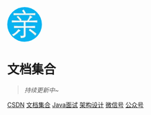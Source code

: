 <img width="80px" style="border-radius: 50%" bor src="./imgs/qin_200x200.jpg">

# 文档集合

> _持续更新中~_

<span id="busuanzi_container_site_pv" style='display:none'>
    👀 本站总访问量:<span id="busuanzi_value_site_pv"></span> 次
</span>
<span id="busuanzi_container_site_uv" style='display:none'>
    | 🚴 本站总访客数:<span id="busuanzi_value_site_uv"></span> 人
</span>

[️CSDN](https://yangchunjian.blog.csdn.net)
[️文档集合](https://www.yjava.cn/#/guide/)
[️Java面试](https://javainterview.cn)
[架构设计](https://ujava.cn)
[️微信号](https://www.yjava.cn/imgs/dearlocation.jpeg)
[️公众号](https://www.yjava.cn/imgs/qrcode_for_gh_8756901e5b12_344.jpg)

